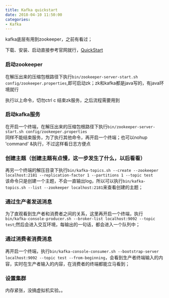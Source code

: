 ```yaml
---
title: Kafka quickstart
date: 2018-04-10 11:50:00
categories:
- Kafka
---  
```


kafka底层有用到zookeeper，之前有看过；  

下载、安装、启动直接参考官网就行，[QuickStart](https://kafka.apache.org/quickstart)  

### 启动zookeeper  

在解压出来的压缩包根路径下执行`bin/zookeeper-server-start.sh config/zookeeper.properties`,即可启动zk；zk和kafka都是java写的，有java环境就行  

执行以上命令，切勿ctrl c 结束zk服务，之后流程需要用到  

### 启动kafka服务  
在开启一个终端，在解压出来的压缩包根路径下执行`bin/zookeeper-server-start.sh config/zookeeper.properties`  
同样不能结束服务，为了执行其他命令，再开启一个终端；也可以nohup 'command' &执行，不过这样看日志方便点  

### 创建主题（创建主题有点慢，这一步发生了什么，以后看看）  
再另一个终端的解压目录下执行`bin/kafka-topics.sh --create --zookeeper localhost:2181 --replication-factor 1 --partitions 1 --topic test`  
该命令只是创建一个主题，不会一直输出log，所以可以执行`bin/kafka-topics.sh --list --zookeeper localhost:2181`来查看创建的主题；  

### 通过生产者发送消息  
为了直观看到生产者和消费者之间的关系，这里再开启一个终端，执行`bin/kafka-console-producer.sh --broker-list localhost:9092 --topic test`;然后会进入交互环境，每输出的一句话，都会进入一个队列中；  

### 通过消费者消费消息  
再开启一个终端，执行`bin/kafka-console-consumer.sh --bootstrap-server localhost:9092 --topic test --from-beginning`，会看到生产者终端输入的内容，实时在生产者输入的内容，在消费者的终端都能立马看到；  

### 设置集群  
内存紧张，没搞虚拟机实验。。
